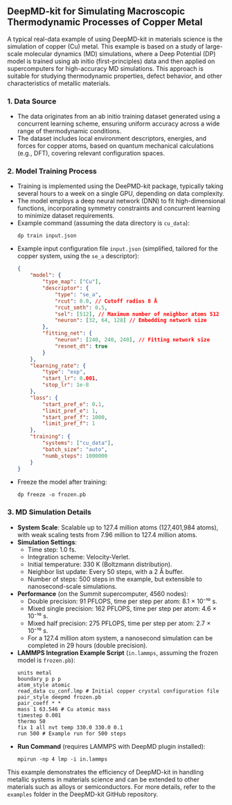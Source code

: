 ## DeepMD-kit for Simulating Macroscopic Thermodynamic Processes of Copper Metal
A typical real-data example of using DeepMD-kit in materials science is the simulation of copper (Cu) metal. This example is based on a study of large-scale molecular dynamics (MD) simulations, where a Deep Potential (DP) model is trained using ab initio (first-principles) data and then applied on supercomputers for high-accuracy MD simulations. This approach is suitable for studying thermodynamic properties, defect behavior, and other characteristics of metallic materials.

### 1. Data Source
- The data originates from an ab initio training dataset generated using a concurrent learning scheme, ensuring uniform accuracy across a wide range of thermodynamic conditions.
- The dataset includes local environment descriptors, energies, and forces for copper atoms, based on quantum mechanical calculations (e.g., DFT), covering relevant configuration spaces.

### 2. Model Training Process
- Training is implemented using the DeePMD-kit package, typically taking several hours to a week on a single GPU, depending on data complexity.
- The model employs a deep neural network (DNN) to fit high-dimensional functions, incorporating symmetry constraints and concurrent learning to minimize dataset requirements.
- Example command (assuming the data directory is `cu_data`):
  ```
  dp train input.json
  ```
- Example input configuration file `input.json` (simplified, tailored for the copper system, using the `se_a` descriptor):
  ```json
  {
      "model": {
          "type_map": ["Cu"],
          "descriptor": {
              "type": "se_a",
              "rcut": 8.0, // Cutoff radius 8 Å
              "rcut_smth": 0.5,
              "sel": [512], // Maximum number of neighbor atoms 512
              "neuron": [32, 64, 128] // Embedding network size
          },
          "fitting_net": {
              "neuron": [240, 240, 240], // Fitting network size
              "resnet_dt": true
          }
      },
      "learning_rate": {
          "type": "exp",
          "start_lr": 0.001,
          "stop_lr": 1e-8
      },
      "loss": {
          "start_pref_e": 0.1,
          "limit_pref_e": 1,
          "start_pref_f": 1000,
          "limit_pref_f": 1
      },
      "training": {
          "systems": ["cu_data"],
          "batch_size": "auto",
          "numb_steps": 1000000
      }
  }
  ```
- Freeze the model after training:
  ```
  dp freeze -o frozen.pb
  ```

### 3. MD Simulation Details
- **System Scale**: Scalable up to 127.4 million atoms (127,401,984 atoms), with weak scaling tests from 7.96 million to 127.4 million atoms.
- **Simulation Settings**:
  - Time step: 1.0 fs.
  - Integration scheme: Velocity-Verlet.
  - Initial temperature: 330 K (Boltzmann distribution).
  - Neighbor list update: Every 50 steps, with a 2 Å buffer.
  - Number of steps: 500 steps in the example, but extensible to nanosecond-scale simulations.
- **Performance** (on the Summit supercomputer, 4560 nodes):
  - Double precision: 91 PFLOPS, time per step per atom: 8.1 × 10⁻¹⁰ s.
  - Mixed single precision: 162 PFLOPS, time per step per atom: 4.6 × 10⁻¹⁰ s.
  - Mixed half precision: 275 PFLOPS, time per step per atom: 2.7 × 10⁻¹⁰ s.
  - For a 127.4 million atom system, a nanosecond simulation can be completed in 29 hours (double precision).
- **LAMMPS Integration Example Script** (`in.lammps`, assuming the frozen model is `frozen.pb`):
  ```
  units metal
  boundary p p p
  atom_style atomic
  read_data cu_conf.lmp # Initial copper crystal configuration file
  pair_style deepmd frozen.pb
  pair_coeff * *
  mass 1 63.546 # Cu atomic mass
  timestep 0.001
  thermo 50
  fix 1 all nvt temp 330.0 330.0 0.1
  run 500 # Example run for 500 steps
  ```
- **Run Command** (requires LAMMPS with DeepMD plugin installed):
  ```
  mpirun -np 4 lmp -i in.lammps
  ```

This example demonstrates the efficiency of DeepMD-kit in handling metallic systems in materials science and can be extended to other materials such as alloys or semiconductors. For more details, refer to the `examples` folder in the DeepMD-kit GitHub repository.
